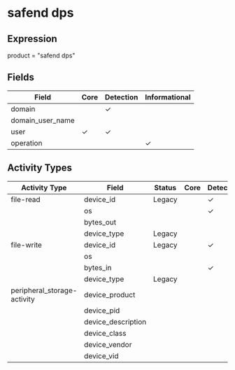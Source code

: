 safend dps
==========

Expression
----------

product = "safend dps"

Fields
------

| Field            | Core     | Detection | Informational |
| ---------------- | -------- | --------- | ------------- |
| domain           |          | &#10003;  |               |
| domain_user_name |          |           |               |
| user             | &#10003; | &#10003;  |               |
| operation        |          |           | &#10003;      |

Activity Types
--------------

| Activity Type               | Field              | Status | Core | Detection | Informational |
| --------------------------- | ------------------ | ------ | ---- | --------- | ------------- |
| file-read                   | device_id          | Legacy |      | &#10003;  |               |
|                             | os                 |        |      | &#10003;  |               |
|                             | bytes_out          |        |      |           | &#10003;      |
|                             | device_type        | Legacy |      |           | &#10003;      |
| file-write                  | device_id          | Legacy |      | &#10003;  |               |
|                             | os                 |        |      |           | &#10003;      |
|                             | bytes_in           |        |      | &#10003;  |               |
|                             | device_type        | Legacy |      |           | &#10003;      |
| peripheral_storage-activity | device_product     |        |      |           | &#10003;      |
|                             | device_pid         |        |      |           | &#10003;      |
|                             | device_description |        |      |           | &#10003;      |
|                             | device_class       |        |      |           | &#10003;      |
|                             | device_vendor      |        |      |           | &#10003;      |
|                             | device_vid         |        |      |           | &#10003;      |

